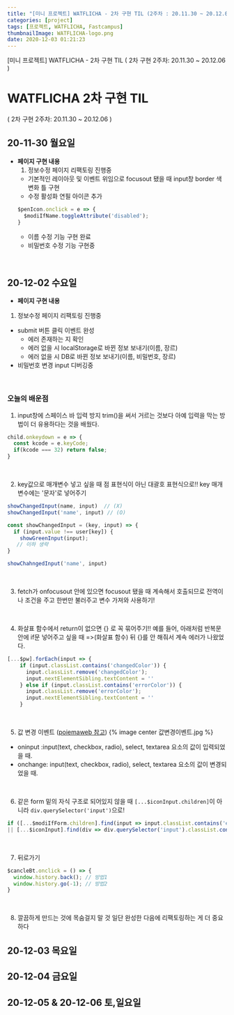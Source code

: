 ```yaml
---
title: "[미니 프로젝트] WATFLICHA - 2차 구현 TIL (2주차 : 20.11.30 ~ 20.12.06)"
categories: [project]
tags: [프로젝트, WATFLICHA, Fastcampus]
thumbnailImage: WATFLICHA-logo.png
date: 2020-12-03 01:21:23
---
```


<!-- more -->
[미니 프로젝트] WATFLICHA - 2차 구현 TIL
( 2차 구현 2주차: 20.11.30 ~ 20.12.06 )
<!-- excerpt -->

# WATFLICHA 2차 구현 TIL
( 2차 구현 2주차: 20.11.30 ~ 20.12.06 )


## 20-11-30 월요일

- **페이지 구현 내용**
  1. 정보수정 페이지 리팩토링 진행중
  - 기본적인 레이아웃 및 이벤트 위임으로 focusout 됐을 때 input창 border 색 변화 틀 구현
  - 수정 활성화 연필 아이콘 추가
  ```js
  $penIcon.onclick = e => {
    $modiIfName.toggleAttribute('disabled');
  }
  ```
  - 이름 수정 기능 구현 완료
  - 비밀번호 수정 기능 구현중

<Br>

## 20-12-02 수요일

 - **페이지 구현 내용**
  1. 정보수정 페이지 리팩토링 진행중
  - submit 버튼 클릭 이벤트 완성
    - 에러 존재하는 지 확인
    - 에러 없을 시 localStorage로 바뀐 정보 보내기(이름, 장르)
    - 에러 없을 시 DB로 바뀐 정보 보내기(이름, 비밀번호, 장르)
  - 비밀번호 변경 input 디버깅중

<br>

### **오늘의 배운점**


1. input창에 스페이스 바 입력 방지
  trim()을 써서 거르는 것보다 아예 입력을 막는 방법이 더 유용하다는 것을 배웠다.
  ```js
  child.onkeydown = e => {
    const kcode = e.keyCode;
    if(kcode === 32) return false;
  }
  ```

<br>

  2. key값으로 매개변수 넣고 싶을 때 점 표현식이 아닌 대괄호 표현식으로!!
  key 매개변수에는 '문자'로 넣어주기
  ```js
  showChangedInput(name, input)  // (X)
  showChangedInput('name', input) // (O)

  const showChangedInput = (key, input) => {
    if (input.value !== user[key]) {
      showGreenInput(input);
     // 이하 생략
  }

  showChahngedInput('name', input)
  ```

<br>

  3. fetch가 onfocusout 안에 있으면 focusout 됐을 때 계속해서 호출되므로 전역이나 조건을 주고 한번만 불러주고 변수 가져와 사용하기!

<br>

  4. 화살표 함수에서 return이 없으면 {} 로 꼭 묶어주기!!
  예를 들어, 아래처럼 반복문 안에 if문 넣어주고 싶을 때 =>(화살표 함수) 뒤 {}를 안 해줘서 계속 에러가 나왔었다.
  ```js
  [...$pw].forEach(input => {
      if (input.classList.contains('changedColor')) {
        input.classList.remove('changedColor');
        input.nextElementSibling.textContent = ''
      } else if (input.classList.contains('errorColor')) {
        input.classList.remove('errorColor');
        input.nextElementSibling.textContent = ''
      }
  ```

<br>

  5. 값 변경 이벤트 ([poiemaweb 참고](https://poiemaweb.com/fastcampus/event#25-%EA%B0%92-%EB%B3%80%EA%B2%BD-%EC%9D%B4%EB%B2%A4%ED%8A%B8))
  {% image center 값변경이벤트.jpg %}

  - oninput :input(text, checkbox, radio), select, textarea 요소의 값이 입력되었을 때.
  - onchange: input(text, checkbox, radio), select, textarea 요소의 값이 변경되었을 때.

<br>

  6. 같은 form 밑의 자식 구조로 되어있지 않을 때
  `[...$iconInput.children]`이 아니라 `div.querySelector('input')`으로! 
  ```js
  if ([...$modiIfForm.children].find(input => input.classList.contains('errorColor')) 
  || [...$iconInput].find(div => div.querySelector('input').classList.contains('errorColor'))
  ```
  
<br>

  7. 뒤로가기
  
  ```js
  $cancleBt.onclick = () => {
    window.history.back(); // 방법1
    window.history.go(-1); // 방법2
  }
  ```

<br>

  8. 깔끔하게 만드는 것에 목숨걸지 말 것
일단 완성한 다음에 리팩토링하는 게 더 중요하다


## 20-12-03 목요일

## 20-12-04 금요일

## 20-12-05 & 20-12-06 토,일요일